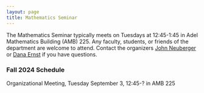 ```yaml
---
layout: page
title: Mathematics Seminar
---
```


The Mathematics Seminar typically meets on Tuesdays at 12:45-1:45 in Adel Mathematics Building (AMB) 225.  Any faculty, students, or friends of the department are welcome to attend. Contact the organizers [John Neuberger](mailto:John.Neuberger@nau.edu) or [Dana Ernst](mailto:dana.ernst@nau.edu) if you have questions.

### Fall 2024 Schedule

Organizational Meeting, Tuesday September 3, 12:45-? in AMB 225


